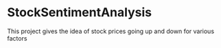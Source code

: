 # StockSentimentAnalysis
This project gives the idea of stock prices going up and down for various factors
